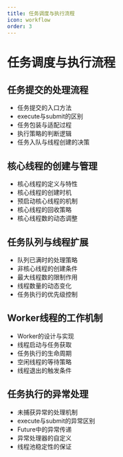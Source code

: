 ```yaml
---
title: 任务调度与执行流程
icon: workflow
order: 3
---
```


# 任务调度与执行流程

## 任务提交的处理流程

- 任务提交的入口方法
- execute与submit的区别
- 任务包装与适配过程
- 执行策略的判断逻辑
- 任务入队与线程创建的决策

## 核心线程的创建与管理

- 核心线程的定义与特性
- 核心线程的创建时机
- 预启动核心线程的机制
- 核心线程的回收策略
- 核心线程数的动态调整

## 任务队列与线程扩展

- 队列已满时的处理策略
- 非核心线程的创建条件
- 最大线程数的限制作用
- 线程数量的动态变化
- 任务执行的优先级控制

## Worker线程的工作机制

- Worker的设计与实现
- 线程启动与任务获取
- 任务执行的生命周期
- 空闲线程的等待策略
- 线程退出的触发条件

## 任务执行的异常处理

- 未捕获异常的处理机制
- execute与submit的异常区别
- Future中的异常传递
- 异常处理器的自定义
- 线程池稳定性的保证

